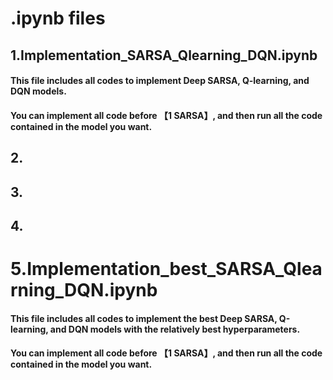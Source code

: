 # .ipynb files

## 1.Implementation_SARSA_Qlearning_DQN.ipynb
#### This file includes all codes to implement Deep SARSA, Q-learning, and DQN models. 
#### You can implement all code before 【1 SARSA】, and then run all the code contained in the model you want.

## 2.

## 3.

## 4.

# 5.Implementation_best_SARSA_Qlearning_DQN.ipynb
#### This file includes all codes to implement the best Deep SARSA, Q-learning, and DQN models with the relatively best hyperparameters.
#### You can implement all code before 【1 SARSA】, and then run all the code contained in the model you want.
